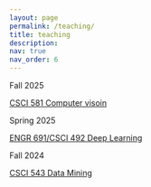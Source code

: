 ```yaml
---
layout: page
permalink: /teaching/
title: teaching
description:
nav: true
nav_order: 6
---
```


<!-- For now, this page is assumed to be a static description of your courses. You can convert it to a collection similar to `_projects/` so that you can have a dedicated page for each course. -->

<!-- Organize your courses by years, topics, or universities, however you like! -->


Fall 2025

[CSCI 581 Computer visoin](https://catalog.olemiss.edu/engineering/computer-science/csci-581)


Spring 2025

[ENGR 691/CSCI 492 Deep Learning](https://catalog.olemiss.edu/engineering/engr-691)


Fall 2024

[CSCI 543 Data Mining](https://catalog.olemiss.edu/2025/fall/engineering/computer-science/csci-543)